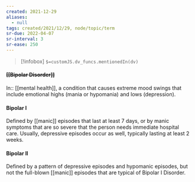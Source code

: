 ```yaml
---
created: 2021-12-29 
aliases:
  - null
tags: created/2021/12/29, node/topic/term
sr-due: 2022-04-07
sr-interval: 3
sr-ease: 250
---
```

> [!infobox]
`$=customJS.dv_funcs.mentionedIn(dv)`

#### <s class="topic-title">[[Bipolar Disorder]]</s>

In:: [[mental health]],
a condition that causes extreme mood swings that include emotional highs (mania or hypomania) and lows (depression).

#### Bipolar I

Defined by [[manic]] episodes that last at least 7 days, or by manic symptoms that are so severe that the person needs immediate hospital care. Usually, depressive episodes occur as well, typically lasting at least 2 weeks.

#### Bipolar II

Defined by a pattern of depressive episodes and hypomanic episodes, but not the full-blown [[manic]] episodes that are typical of Bipolar I Disorder.

